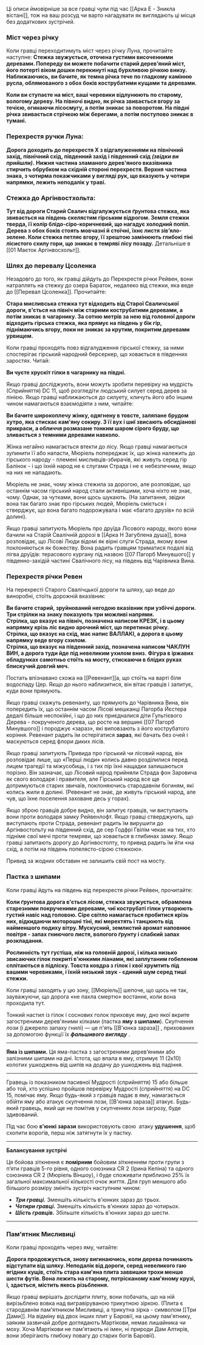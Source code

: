 Ці описи ймовірніше за все гравці чули під час [[Арка E - Зникла вістані]], тож на ваш розсуд чи варто нагадувати як виглядають ці місця без додаткових зустрічей.
### Міст через річку
Коли гравці переходитимуть міст через річку Луна, прочитайте наступне:
 **Стежка звужується, оточена густими височенними деревами. Попереду ви можете побачити старий дерев’яний міст, його потерті віком дошки перекинуті над бурхливою річкою внизу. Наближаючись, ви бачите, як темна річка тече по гладкому камінню русла, облямованого з обох боків кострубатими кущами та деревами.**

**Коли ви ступаєте на міст, ваші черевики відлунюють по старому, вологому дереву. На півночі видно, як річка звивається вгору за течією, огинаючи лісосмугу, а потім зникає за поворотом. На півдні річка звивається стрічкою між берегами, а потім поступово зникає в тумані.**

### Перехрестя ручки Луна:
**Дорога доходить до перехрестя X з відгалуженнями на північний захід, північний схід, південний захід і південний схід *(звідки ви прийшли)*.** 
**Нижня частина зламаного дерев'яного вказівника стирчить обрубком на східній стороні перехрестя. Верхня частина знака, з чотирма покажчиками у вигляді рук, що вказують у чотири напрямки, лежить неподалік у траві.** 

### Стежка до Аргінвостхольта:
**Тут від дороги Старий Свалич відгалужується ґрунтова стежка, яка звивається на південь скелястим гірським відрогом. Земля стежки тверда, її колір блідо-сіро-коричневий, що нагадує холодний попіл. Дерева з обох боків стоять мовчазні й стоїчні, їхнє листя зів’яло-зелене. Коли стежка петляє вгору, її зрештою замінюють глибокі тіні лісистого схилу гори, що зникає в темряві лісу позаду.**
Детальніше в [[01 Маєток Аргінвосхольт]].

### Шлях до перевалу Цсоленка 
Незадовго до того, як гравці дійдуть до Перехрестя річки Рейвен, вони натраплять на стежку до озера Бараток, недалеко від стежки, яка веде до [[Перевал Цсоленка]]. Прочитайте:

**Стара мисливська стежка тут відходить від Старої Сваличської дороги, в'ється на північ між старими кострубатими деревами, а потім зникає в чагарнику. За сотню метрів за нею від головної дороги відходить гірська стежка, яка прямує на південь у бік гір, піднімаючись вгору, поки не зникає за крутим, покритим деревами урвищем.**

Коли гравці проходять повз відгалудження гірської стежку, за ними спостерігає гірський народний берсеркер, що ховається в південних заростях. Читай:

**Ви чуєте хрускіт гілки в чагарнику на півдні.**

Якщо гравці досліджують, вони можуть зробити перевірку на мудрість (Сприйняття) DC 11, щоб розгледіти людський силует серед дерев за лінією.  Якщо гравці наближаються до силуету, кличуть його або іншим чином намагаються взаємодіяти з ним, читайте:

**Ви бачите широкоплечу жінку, одягнену в товсте, заляпане брудом хутро, яка стискає кам'яну сокиру. З її вух і шиї звисають обсидіанові прикраси, а обличчя розмазане тонким шаром сірого бруду, що зливається з темними деревами навколо.**

Жінка негайно намагається втекти до лісу. Якщо гравці намагаються зупинити її або напасти, Мюріель попереджає їх, що жінка належить до гірського народу - племені мисливців-збирачів, які живуть серед гір Балінок - і що їхній народ не є слугами Страда і не є небезпечним, якщо на них не нападають. 

Мюріель не знає, чому жінка стежила за дорогою, але розповідає, що останнім часом гірський народ стали активнішими, хоча ніхто не знає, чому. Однак, за чутками, вони щось шукають. (На запитання, звідки вона так багато знає про гірських людей, Мюріель сміється і стверджує, що вона багато подорожувала і має «багато друзів» по всій долині).

Якщо гравці запитують Мюріель про друїда Лісового народу, якого вони бачили на Старій Свалічній дорозі в [[Арка H Загублена душа]], вона розповідає, що Лісові Люди відомі як вірні слуги Страда, якому вони поклоняються як божеству. Вона радить гравцям триматися подалі від лігва друїдів: терасового кургану під назвою [[07 Пагорб Минувшого]] у південно-західій частині Свалічного лісу, на південь від Чарівника Вина.
### Перехрестя річки Ревен
На перехресті Старого Свалічцької дороги та шляху, що веде до виноробні, стоїть дорожній вказівник:

**Ви бачите старий, зруйнований негодою вказівник при узбіччі дороги. Три стрілки на знаку показують три можливі напрями.**  
**Стрілка, що вказує на північ, позначена написом КРЕЗК, і в цьому напрямку крізь ліс видно арочний міст, що перетинає річку.**  
**Стрілка, що вказує на схід, має напис ВАЛЛАКІ, а дорога в цьому напрямку веде вгору схилом.**  
**Стрілка, що вказує на південний захід, позначена написом ЧАКЛУН ВИН, а дорога туди йде під невеликим ухилом вниз.**
**Фігура в іржавих обладунках самотньо стоїть на мосту, стискаючи в блідих руках блискучий довгий меч.**

Постать впізнавано схожа на [[Ревенант]]а, що стоїть на варті біля водоспаду Цер. Якщо до нього наблизитися, він вітає гравців і запитує, куди вони прямують.

Якщо гравці скажуть ревенанту, що прямують до Чарівника Вина, він попередить їх, що останнім часом Лісові мешканці Пагорба Йєстера дедалі більше неспокійні, і що до них приєдналися діти Гультієвого Дерева - покрученого дерева, що росте на вершині [[07 Пагорб Минувшого]] і породжує «зараз», які виповзають з його кострубатого коріння. Ревенант радить їм остерігатися **зараз**, які бачать без очей і маскуються серед флори диких лісів.

Якщо гравці запитують Привида про гірський чи лісовий народ, він розповідає лише, що «Перші люди» колись давно розділилися перед лицем трагедії та міжусобиць, і з тих пір їхні нащадки залишаються порізно. Він зазначає, що Лісовий народ прийняли Страда фон Заровича як свого володаря і правителя, але Гірський народ все ще дотримуються старих звичаїв, поклоняючись стародавнім богиням, які колись жили в долині. (Ревенант не знає, де живуть гірський народ, але чув, що їхнє поселення заховане десь у горах).

Якщо зброю гравців добре видно, він запитує гравців, чи виступають вони проти володаря замку Рейвенлофт. Якщо гравці стверджують, що виступають проти Страда, ревенант радить їм вирушити до Аргінвостольту на південний схід, де сер Годфрі Гвілім чекає на тих, хто підніме свої мечі проти темряви, що ховається в глибинах замку. Якщо гравці запитають дорогу до Аргінвостолту, то привид радить їм йти «на схід, а потім на південь попелясто-сірою стежкою».

Привид за жодних обставин не залишить свій пост на мосту.
### Пастка з шипами
Коли гравці йдуть на південь від перехрестя річки Рейвен, прочитайте:

**Коли ґрунтова дорога в'ється лісом, стежка звужується, обрамлена старезними покрученими деревами, чиї кострубаті гілки утворюють густий навіс над головою. Сіре світло намагається пробитися крізь них, відкидаючи моторошні тіні, які мерехтять і танцюють від найменшого подиху вітру. Мускусний, землистий аромат наповнює повітря - запах гниючого листя, вологого ґрунту і слабкий запах розкладання.**  

**Рослинність тут густіша, ніж на головній дорозі, і кілька низько звисаючих гілок покриті  в'юнкими ліанами, які заплутаним гобеленом сплітаються в підліску. Товста ковдра з гілок і хвої хрумтить під вашими черевиками, і їхній низький звук - єдиний шум серед тиші стежки.**

Коли гравці заходять у цю зону, [[Мюріель]] шепоче, що щось не так, зауважуючи, що дорога «не пахла смертю» востаннє, коли вона проходила тут.

Тонкий настил із гілок і соснових голок приховує яму, дно якої вкрите загостреними дерев'яними кілками (пастка **яму з шипами**). Скупчення лози (і джерело запаху гнилі) — це п'ять [[В'юнка зараза]] , прихованих за допомогою функції їх **_фальшивого вигляду_** .
***
**Яма із шипами.** Ця яма-пастка з загостреними дерев’яними або залізними шипами на дні. Істота, що впала в яму, отримує 11 (2к10) колотих ушкоджень від шипів на додачу до ушкоджень від падіння. 
***

Гравець із показником пасивної Мудрості (сприйняття) 15 або більше або той, хто успішно пройшов перевірку Мудрості (сприйняття) на DC 15, помічає яму. 
Якщо будь-який з гравців падає в яму, намагається обійти яму або атакує скупчення лози, [[В'юнка зараза]] атакує. Будь-який гравець, який ще не помітив у скупченнях лози загрозу, буде здивований.

Під час бою **в'юнкі зарази** використовують свою  атаку **удушення**, щоб схопити ворогів, перш ніж затягнути їх у пастку.
***
**Балансування зустрічі**

Ця бойова зіткнення є **помірним** бойовим зіткненням проти групи з п’яти гравців 5-го рівня, одного союзника CR 2 (Ірина Келіна) та одного союзника CR 2 (Мюріель Віншоу), і буде споживати приблизно 25% їх загальної максимальної кількості очок життя. Для груп меншого або більшого розміру змініть зустріч наступним чином:

- **_Три гравці._** Зменшіть кількість в'юнких зараз до трьох.
- **_Чотири гравці._** Зменшіть кількість в'юнких зараз до чотирьох.
- **_Шість гравців._** Збільште кількість в'юнких зараз до шести.
***
### Пам'ятник Мисливиці
Коли гравці проходять через яму, читайте:

**Дорога продовжується, знову вигинаючись, коли дерева починають відступати від шляху. Неподалік від дороги, серед невеликого гаю ягідних кущів, стоїть стара кам'яна плита заввишки трохи менше шести футів. Вона лежить на старому, потрісканому кам'яному крузі, і, здається, містить якесь різьблення.**

Якщо гравці вирішать дослідити плиту, вони побачать, що на ній вирізьблено вовка над вигравіруваною трикутною зіркою.  (Плита є стародавнім пам'ятником Мисливиці, а трикутна зірка - символом [[Три Дами]]. На відміну від двох інших плит у Баровії, на цьому пам'ятнику, заяким зазвичай добре доглядають Мартікови, немає лишайника чи моху. Хоча Мартікови не пам'ятають ні імен, ні природи Дам Алтирів, вони зберігають глибоку повагу до старих богів Баровії).